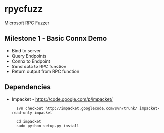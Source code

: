# rpycfuzz

Microsoft RPC Fuzzer

## Milestone 1 - Basic Connx Demo

* Bind to server
* Query Endpoints
* Connx to Endpoint
* Send data to RPC function
* Return output from RPC function

## Dependencies

* Impacket - https://code.google.com/p/impacket/

        svn checkout http://impacket.googlecode.com/svn/trunk/ impacket-read-only impacket

        cd impacket
        sudo python setup.py install
